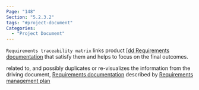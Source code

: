 ```yaml
---
Page: "148"
Section: "5.2.3.2"
tags: "#project-document"
Categories:
  - "Project Document"
---
```

`Requirements traceability matrix` links product [[dd Requirements documentation](Procurement%20documentation.md) that satisfy them and helps to focus on the final outcomes.

related to, and possibly duplicates or re-visualizes the information from the driving document, [Requirements documentation](Requirements%20documentation.md)
described by [Requirements management plan](Requirements%20management%20plan.md)


